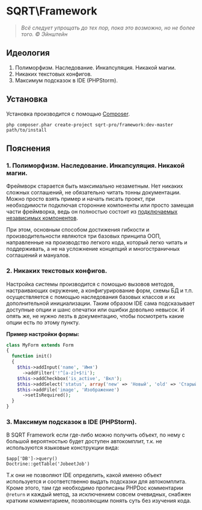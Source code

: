 # SQRT\Framework

> _Всё следует упрощать до тех пор, пока это возможно, но не более того. &copy; Эйнштейн_

## Идеология
1. Полиморфизм. Наследование. Инкапсуляция. Никакой магии.
2. Никаких текстовых конфигов.
3. Максимум подсказок в IDE (PHPStorm).

## Установка

Установка производится с помощью [Composer](https://getcomposer.org/).

`php composer.phar create-project sqrt-pro/framework:dev-master path/to/install`

## Пояснения

### 1. Полиморфизм. Наследование. Инкапсуляция. Никакой магии.
Фреймворк старается быть максимально незаметным. Нет никаких сложных соглашений, не обязательно читать тонны 
документации. Можно просто взять пример и начать писать проект, при необходимости подключая сторонние компоненты или 
просто замещая части фреймворка, ведь он полностью состоит из 
[подключаемых независимых компонентов](https://packagist.org/users/sqrt-pro/).

При этом, основным способом достижения гибкости и производительности являются три базовых принципа ООП, направленные на 
производство легкого кода, который легко читать и поддерживать, а не на усложнение концепций и многостраничных 
соглашений и мануалов.

### 2. Никаких текстовых конфигов.
Настройка системы производится с помощью вызовов методов, настраивающих окружение, а конфигурирование форм, 
схемы БД и т.п. осуществляется с помощью наследования базовых классов и их дополнительной инициализации. Таким образом 
IDE сама подсказывает доступные опции и шанс опечатки или ошибки довольно невысок. И опять же, не нужно лезть в 
документацию, чтобы посмотреть какие опции есть по этому пункту.

**Пример настройки формы:**

~~~ php
class MyForm extends Form
{
  function init() 
  {
    $this->addInput('name', 'Имя')
      ->addFilter('!^[a-z]+$!i');
    $this->addCheckbox('is_active', 'Вкл');
    $this->addSelect('status', array('new' => 'Новый', 'old' => 'Старый'), 'Статус');
    $this->addFile('image', 'Изображение')
      ->setIsRequired();
  }
}
~~~

### 3. Максимум подсказок в IDE (PHPStorm).
В SQRT Framework если где-либо можно получить объект, по нему с большой вероятностью будет доступен автокомплит, т.к. 
не используются языковые конструкции вида:

    $app['DB']->query()
    Doctrine::getTable('JobeetJob')

Т.к они не позволяют IDE определить, какой именно объект используется и соответственно выдать подсказки для автокомплита. 
Кроме этого, там где необходимо прописаны PHPDoc комментарии `@return` и каждый метод, за исключением совсем очевидных, 
снабжен кратким комментарием, позволяющим понять суть без изучения кода.
